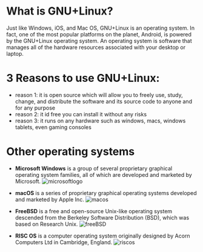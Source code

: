 # What is GNU+Linux?
Just like Windows, iOS, and Mac OS, GNU+Linux is an operating system. In fact, one of the most popular platforms on the planet, Android, is powered by the GNU+Linux operating system. An operating system is software that manages all of the hardware resources associated with your desktop or laptop.

# 3 Reasons to use GNU+Linux:
* reason 1: it is open source which will allow you to freely use, study, change, and distribute the software and its source code to anyone and for any purpose
* reason 2: it id free you can install it without any risks
* reason 3: it runs on any hardware such as windows, macs, windows tablets, even gaming consoles
# Other operating systems
* **Microsoft Windows** is a group of several proprietary graphical operating system families, all of which are developed and marketed by Microsoft.
![microsoftlogo](https://shorturl.at/finpN)
 
* **macOS** is a series of proprietary graphical operating systems developed and marketed by Apple Inc.
![macos](https://shorturl.at/fyzHT) 
* **FreeBSD** is a free and open-source Unix-like operating system descended from the Berkeley Software Distribution (BSD), which was based on Research Unix.
![freeBSD](https://shorturl.at/uHLM1)
* **RISC OS** is a computer operating system originally designed by Acorn Computers Ltd in Cambridge, England.
![riscos](http://tinyurl.com/4cbamk3d) 

